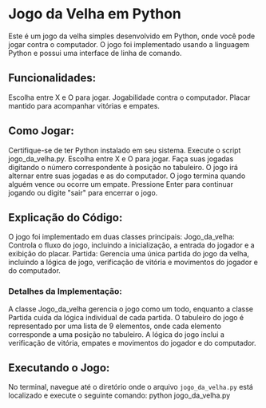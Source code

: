 # Jogo da Velha em Python
Este é um jogo da velha simples desenvolvido em Python, onde você pode jogar contra o computador. O jogo foi implementado usando a linguagem Python e possui uma interface de linha de comando.

## Funcionalidades:
Escolha entre X e O para jogar.
Jogabilidade contra o computador.
Placar mantido para acompanhar vitórias e empates.

## Como Jogar:
Certifique-se de ter Python instalado em seu sistema.
Execute o script jogo_da_velha.py.
Escolha entre X e O para jogar.
Faça suas jogadas digitando o número correspondente à posição no tabuleiro.
O jogo irá alternar entre suas jogadas e as do computador.
O jogo termina quando alguém vence ou ocorre um empate.
Pressione Enter para continuar jogando ou digite "sair" para encerrar o jogo.

## Explicação do Código:
O jogo foi implementado em duas classes principais:
Jogo_da_velha: Controla o fluxo do jogo, incluindo a inicialização, a entrada do jogador e a exibição do placar.
Partida: Gerencia uma única partida do jogo da velha, incluindo a lógica de jogo, verificação de vitória e movimentos do jogador e do computador.

### Detalhes da Implementação:
A classe Jogo_da_velha gerencia o jogo como um todo, enquanto a classe Partida cuida da lógica individual de cada partida.
O tabuleiro do jogo é representado por uma lista de 9 elementos, onde cada elemento corresponde a uma posição no tabuleiro.
A lógica do jogo inclui a verificação de vitória, empates e movimentos do jogador e do computador.

## Executando o Jogo:
No terminal, navegue até o diretório onde o arquivo `jogo_da_velha.py` está localizado e execute o seguinte comando:
python jogo_da_velha.py

